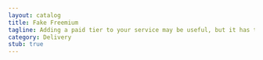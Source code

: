 ```yaml
---
layout: catalog
title: Fake Freemium
tagline: Adding a paid tier to your service may be useful, but it has to align with the goal of your service and actually provide value. 
category: Delivery
stub: true
---
```

